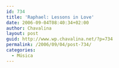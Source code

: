 ```yaml
---
id: 734
title: 'Raphael: Lessons in Love'
date: 2006-09-04T08:40:34+02:00
author: Chavalina
layout: post
guid: http://www.wp.chavalina.net/?p=734
permalink: /2006/09/04/post-734/
categories:
  - Música
---
```


<object width="425" height="350"><param name="movie" value="http://www.youtube.com/v/47vLPCPlqtk"><embed src="http://www.youtube.com/v/47vLPCPlqtk" type="application/x-shockwave-flash" width="425" height="350"><noembed>DONDE ESTA NUESTRO AMOR<br />
NO SE BIEN CUAL FUE EL ERROR<br />
Y AUNQUE DUELA LA VERDAD<br />
NUNCA TIENE VUELTA ATRAS<br />
LIFEBOAT LIES LOST AT SEA<br />
I&prime;VE BEEN TRYING TO REACH YOUR SHORE<br />
WAVES OF DOUBT KEEP DROWNING ME<br />
<br />
ALL THE DREAMS THAT WE WERE BUILDING<br />
WE NEVER FULFILLED THEM<br />
COULD BE BETTER, SHOULD BE BETTER<br />
LESSONS IN LOVE<br />
<br />
FOR RESTLESS EYES EGOS BURN<br />
AND THE MOLD IS HARD TO BREAK<br />
NOW WE&prime;VE WADED IN TOO DEEP<br />
BUT AND LOVE IS OVERBOARD<br />
TU POR MI, YO POR TI<br />
INTENTANDO DESCUBRIR<br />
QUE LECCION SE NOS PASO<br />
<br />
ALL THE HOMES THAT WE WERE BUILDING<br />
WE NEVER LIVED IN<br />
COULD BE BETTER, SHOULD BE BETTER<br />
LESSONS IN LOVE<br />
IF WE LOSE THE TIME BEFORE US<br />
THE FUTURE WILL IGNORE US<br />
WE SHOULD USE IT, WE COULD USE IT<br />
LESSONS IN LOVE<br />
LOST WITHOUT LOVE<br />
<br />
LESSONS IN LOVE<br />
ME DUELE LA VERDAD<br />
LESSONS IN LOVE<br />
Y BUSCO UNA SEñAL<br />
LESSONS IN LOVE<br />
ME DICES QUE TE VAS<br />
LESSONS IN LOVE<br />
Y YO NO SE OLVIDAR</noembed></object>